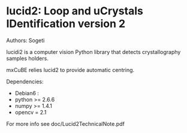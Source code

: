 lucid2: Loop and uCrystals IDentification version 2
===================================================

Authors: Sogeti

lucidi2 is a computer vision Python library that detects
crystallography samples holders.

mxCuBE relies lucid2 to provide automatic centring.

Dependencies:
- Debian6 :
- python >= 2.6.6
- numpy >= 1.4.1
- opencv = 2.1

For more info see doc/Lucid2TechnicalNote.pdf

